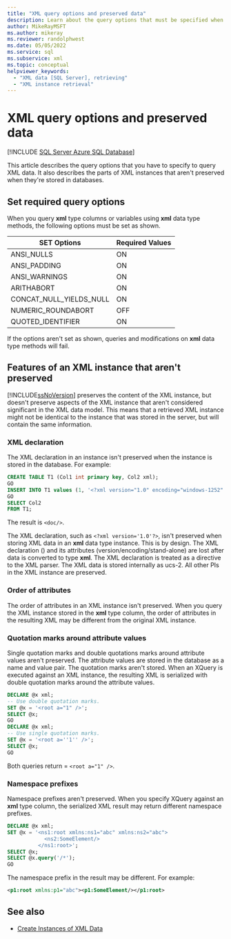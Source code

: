 ```yaml
---
title: "XML query options and preserved data"
description: Learn about the query options that must be specified when querying XML data, and about the parts of XML instances that aren't preserved when stored in databases.
author: MikeRayMSFT
ms.author: mikeray
ms.reviewer: randolphwest
ms.date: 05/05/2022
ms.service: sql
ms.subservice: xml
ms.topic: conceptual
helpviewer_keywords:
  - "XML data [SQL Server], retrieving"
  - "XML instance retrieval"
---
```

# XML query options and preserved data

[!INCLUDE [SQL Server Azure SQL Database](../../includes/applies-to-version/sql-asdb-asdbmi.md)]

This article describes the query options that you have to specify to query XML data. It also describes the parts of XML instances that aren't preserved when they're stored in databases.

## <a id="query"></a> Set required query options

When you query **xml** type columns or variables using **xml** data type methods, the following options must be set as shown.

|SET Options|Required Values|
|-----------------|---------------------|
|ANSI_NULLS|ON|
|ANSI_PADDING|ON|
|ANSI_WARNINGS|ON|
|ARITHABORT|ON|
|CONCAT_NULL_YIELDS_NULL|ON|
|NUMERIC_ROUNDABORT|OFF|
|QUOTED_IDENTIFIER|ON|

If the options aren't set as shown, queries and modifications on **xml** data type methods will fail.

## <a id="features"></a> Features of an XML instance that aren't preserved

[!INCLUDE[ssNoVersion](../../includes/ssnoversion-md.md)] preserves the content of the XML instance, but doesn't preserve aspects of the XML instance that aren't considered significant in the XML data model. This means that a retrieved XML instance might not be identical to the instance that was stored in the server, but will contain the same information.

### XML declaration

The XML declaration in an instance isn't preserved when the instance is stored in the database. For example:

```sql
CREATE TABLE T1 (Col1 int primary key, Col2 xml);
GO
INSERT INTO T1 values (1, '<?xml version="1.0" encoding="windows-1252" ?><doc></doc>');
GO
SELECT Col2
FROM T1;
```

The result is `<doc/>`.

The XML declaration, such as `<?xml version='1.0'?>`, isn't preserved when storing XML data in an **xml** data type instance. This is by design. The XML declaration () and its attributes (version/encoding/stand-alone) are lost after data is converted to type **xml**. The XML declaration is treated as a directive to the XML parser. The XML data is stored internally as ucs-2. All other PIs in the XML instance are preserved.

### Order of attributes

The order of attributes in an XML instance isn't preserved. When you query the XML instance stored in the **xml** type column, the order of attributes in the resulting XML may be different from the original XML instance.

### Quotation marks around attribute values

Single quotation marks and double quotations marks around attribute values aren't preserved. The attribute values are stored in the database as a name and value pair. The quotation marks aren't stored. When an XQuery is executed against an XML instance, the resulting XML is serialized with double quotation marks around the attribute values.

```sql
DECLARE @x xml;
-- Use double quotation marks.
SET @x = '<root a="1" />';
SELECT @x;
GO
DECLARE @x xml;
-- Use single quotation marks.
SET @x = '<root a=''1'' />';
SELECT @x;
GO
```

Both queries return = `<root a="1" />`.

### Namespace prefixes

Namespace prefixes aren't preserved. When you specify XQuery against an **xml** type column, the serialized XML result may return different namespace prefixes.

```sql
DECLARE @x xml;
SET @x = '<ns1:root xmlns:ns1="abc" xmlns:ns2="abc">
            <ns2:SomeElement/>
          </ns1:root>';
SELECT @x;
SELECT @x.query('/*');
GO
```

The namespace prefix in the result may be different. For example:

```xml
<p1:root xmlns:p1="abc"><p1:SomeElement/></p1:root>
```

## See also

- [Create Instances of XML Data](../../relational-databases/xml/create-instances-of-xml-data.md)
